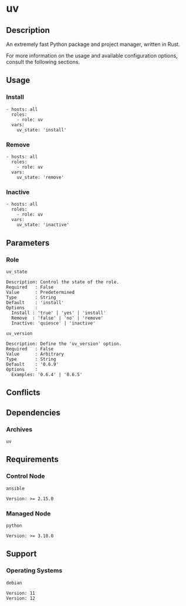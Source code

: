 # uv

## Description

An extremely fast Python package and project manager, written in Rust.

For more information on the usage and available configuration options,
consult the following sections.

## Usage

### Install

```
- hosts: all
  roles:
    - role: uv
  vars:
    uv_state: 'install'
```

### Remove

```
- hosts: all
  roles:
    - role: uv
  vars:
    uv_state: 'remove'
```

### Inactive

```
- hosts: all
  roles:
    - role: uv
  vars:
    uv_state: 'inactive'
```

## Parameters

### Role

`uv_state`

    Description: Control the state of the role.
    Required   : False
    Value      : Predetermined
    Type       : String
    Default    : 'install'
    Options    :
      Install : 'true' | 'yes' | 'install'
      Remove  : 'false' | 'no' | 'remove'
      Inactive: 'quiesce' | 'inactive'

`uv_version`

    Description: Define the 'uv_version' option.
    Required   : False
    Value      : Arbitrary
    Type       : String
    Default    : '0.6.9'
    Options    :
      Examples: '0.6.4' | '0.6.5'

## Conflicts

## Dependencies

### Archives

`uv`

## Requirements

### Control Node

`ansible`

    Version: >= 2.15.0

### Managed Node

`python`

    Version: >= 3.10.0

## Support

### Operating Systems

`debian`

    Version: 11
    Version: 12
